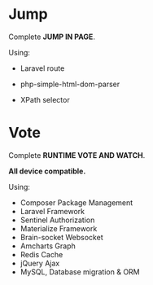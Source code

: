 # Jump
Complete **JUMP IN PAGE**.

Using:

- Laravel route


- php-simple-html-dom-parser
- XPath selector

# Vote
Complete **RUNTIME VOTE AND WATCH**.

**All device compatible.**

Using:
- Composer Package Management
- Laravel Framework
- Sentinel Authorization
- Materialize Framework
- Brain-socket Websocket
- Amcharts Graph
- Redis Cache
- jQuery Ajax
- MySQL, Database migration & ORM